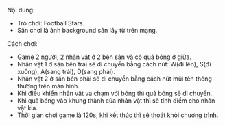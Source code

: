Nội dung:
- Trò chơi: Football Stars.
- Sân chơi là ảnh background sân lấy từ trên mạng.

Cách chơi:
-  Game 2 người, 2 nhân vật ở 2 bên sân và có quả bóng ở giữa.
- Nhân vật 1 ở sân bên trái sẽ di chuyển bằng cách nút: W(đi lên), S(đi xuống), A(sang trái), D(sang phải).
- Nhân vật 2 ở sân bên phải sẽ di chuyển bằng cách nút mũi tên thông thường trên màn hình.
- Khi điều khiển nhân vật va chạm với bóng thì quả bóng sẽ di chuyển.
- Khi quả bóng vào khung thành của nhân vật thì sẽ tính điểm cho nhân vật kia.
- Thời gian chơi game là 120s, khi kết thúc thì sẽ thoát khỏi chương trình.
